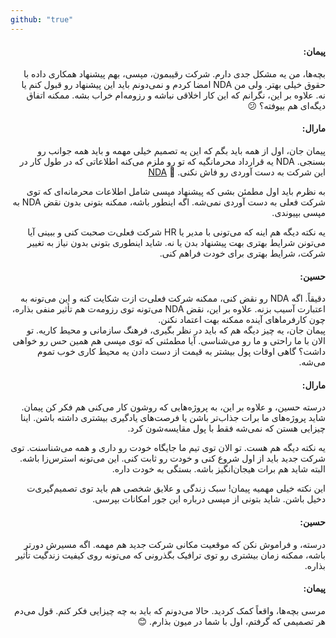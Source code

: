 ```yaml
---
github: "true"
---
```


<div dir="rtl">

#### پیمان:

بچه‌ها، من یه مشکل جدی دارم. شرکت رقیبمون، مپسی، بهم پیشنهاد همکاری داده با حقوق خیلی بهتر. ولی من NDA امضا کردم و نمی‌دونم باید این پیشنهاد رو قبول کنم یا نه. علاوه بر این، نگرانم که این کار اخلاقی نباشه و رزومه‌ام خراب بشه. ممکنه اتفاق دیگه‌ای هم بیوفته؟ 😕

#### مارال:

پیمان جان، اول از همه باید بگم که این یه تصمیم خیلی مهمه و باید همه جوانب رو بسنجی. NDA یه قرارداد محرمانگیه که تو رو ملزم می‌کنه اطلاعاتی که در طول کار در این شرکت به دست آوردی رو فاش نکنی. 🔗 [NDA](https://en.wikipedia.org/wiki/Non-disclosure_agreement)

به نظرم باید اول مطمئن بشی که پیشنهاد مپسی شامل اطلاعات محرمانه‌ای که توی شرکت فعلی به دست آوردی نمی‌شه. اگه اینطور باشه، ممکنه بتونی بدون نقض NDA به مپسی بپیوندی.

یه نکته دیگه هم اینه که می‌تونی با مدیر یا HR شرکت فعلی‌ت صحبت کنی و ببینی آیا می‌تونن شرایط بهتری بهت پیشنهاد بدن یا نه. شاید اینطوری بتونی بدون نیاز به تغییر شرکت، شرایط بهتری برای خودت فراهم کنی. 
#### حسین:

دقیقاً. اگه NDA رو نقض کنی، ممکنه شرکت فعلی‌ت ازت شکایت کنه و این می‌تونه به اعتبارت آسیب بزنه. علاوه بر این، نقض NDA می‌تونه توی رزومه‌ت هم تأثیر منفی بذاره، چون کارفرماهای آینده ممکنه بهت اعتماد نکنن.  
پیمان جان، یه چیز دیگه هم که باید در نظر بگیری، فرهنگ سازمانی و محیط کاریه. تو الان با ما راحتی و ما رو می‌شناسی. آیا مطمئنی که توی مپسی هم همین حس رو خواهی داشت؟ گاهی اوقات پول بیشتر به قیمت از دست دادن یه محیط کاری خوب تموم می‌شه. 

#### مارال:

درسته حسین، و علاوه بر این، به پروژه‌هایی که روشون کار می‌کنی هم فکر کن پیمان. شاید پروژه‌های ما برات جذاب‌تر باشن یا فرصت‌های یادگیری بیشتری داشته باشن. اینا چیزایی هستن که نمی‌شه فقط با پول مقایسه‌شون کرد. 

یه نکته دیگه هم هست. تو الان توی تیم ما جایگاه خودت رو داری و همه می‌شناسنت. توی شرکت جدید باید از اول شروع کنی و خودت رو ثابت کنی. این می‌تونه استرس‌زا باشه. البته شاید هم برات هیجان‌انگیز باشه. بستگی به خودت داره. 


این نکته خیلی مهمیه پیمان! سبک زندگی و علایق شخصی هم باید توی تصمیم‌گیری‌ت دخیل باشن. شاید بتونی از مپسی درباره این جور امکانات بپرسی. 

#### حسین:

درسته، و فراموش نکن که موقعیت مکانی شرکت جدید هم مهمه. اگه مسیرش دورتر باشه، ممکنه زمان بیشتری رو توی ترافیک بگذرونی که می‌تونه روی کیفیت زندگیت تأثیر بذاره. 

#### پیمان:

مرسی بچه‌ها، واقعاً کمک کردید. حالا می‌دونم که باید به چه چیزایی فکر کنم. قول می‌دم هر تصمیمی که گرفتم، اول با شما در میون بذارم. 😊


</div>
